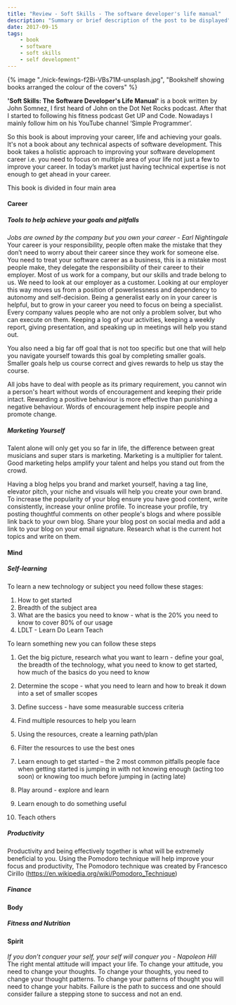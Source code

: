 ```yaml
---
title: "Review - Soft Skills - The software developer's life manual"
description: "Summary or brief description of the post to be displayed"
date: 2017-09-15
tags: 
    - book
    - software
    - soft skills
    - self development"
---
```


{% image "./nick-fewings-f2Bi-VBs71M-unsplash.jpg", "Bookshelf showing books arranged the colour of the covers" %}

**'Soft Skills: The Software Developer's Life Manual'** is a book written by John Somnez, I first heard of John on the Dot Net Rocks podcast. After that I started to following his fitness podcast Get UP and Code. Nowadays I mainly follow him on his YouTube channel ‘Simple Programmer’. 

<!--more-->

So this book is about improving your career, life and achieving your goals. It's not a book about any technical aspects of software development. This book takes a holistic approach to improving your software development career i.e. you need to focus on multiple area of your life not just a few to improve your career. In today’s market just having technical expertise is not enough to get ahead in your career.

This book is divided in four main area

#### Career

##### Tools to help achieve your goals and pitfalls

*Jobs are owned by the company but you own your career - Earl Nightingale*
Your career is your responsibility, people often make the mistake that they don’t need to worry about their career since they work for someone else. You need to treat your software career as a business, this is a mistake most people make, they delegate the responsibility of their career to their employer. Most of us work for a company, but our skills and trade belong to us. We need to look at our employer as a customer. Looking at our employer this way moves us from a position of powerlessness and dependency to autonomy and self-decision. Being a generalist early on in your career is helpful, but to grow in your career you need to focus on being a specialist. Every company values people who are not only a problem solver, but who can execute on them. Keeping a log of your activities, keeping a weekly report, giving presentation, and speaking up in meetings will help you stand out.

You also need a big far off goal that is not too specific but one that will help you navigate yourself towards this goal by completing smaller goals. Smaller goals help us course correct and gives rewards to help us stay the course.

All jobs have to deal with people as its primary requirement, you cannot win a person's heart without words of encouragement and keeping their pride intact. Rewarding a positive behaviour is more effective than punishing a negative behaviour. Words of encouragement help inspire people and promote change.

##### Marketing Yourself

Talent alone will only get you so far in life, the difference between great musicians and super stars is marketing. Marketing is a multiplier for talent. Good marketing helps amplify your talent and helps you stand out from the crowd.

Having a blog helps you brand and market yourself, having a tag line, elevator pitch, your niche and visuals will help you create your own brand. To increase the popularity of your blog ensure you have good content, write consistently, increase your online profile. To increase your profile, try posting thoughtful comments on other people's blogs and where possible link back to your own blog. Share your blog post on social media and add a link to your blog on your email signature. Research what is the current hot topics and write on them.

#### Mind

##### Self-learning

To learn a new technology or subject you need follow these stages:

1. How to get started
2. Breadth of the subject area
3. What are the basics you need to know - what is the 20% you need to know to cover 80% of our usage
4. LDLT - Learn Do Learn Teach

To learn something new you can follow these steps

1. Get the big picture, research what you want to learn - define your goal, the breadth of the technology, what you need to know to get started, how much of the basics do you need to know

2. Determine the scope - what you need to learn and how to break it down into a set of smaller scopes
3. Define success - have some measurable success criteria
4. Find multiple resources to help you learn
5. Using the resources, create a learning path/plan
6. Filter the resources to use the best ones
7. Learn enough to get started – the 2 most common pitfalls people face when getting started is jumping in with not knowing enough (acting too soon) or knowing too much before jumping in (acting late)
8. Play around - explore and learn
9. Learn enough to do something useful
10. Teach others

##### Productivity

Productivity and being effectively together is what will be extremely beneficial to you. Using the Pomodoro technique will help improve your focus and productivity, The Pomodoro technique was created by Francesco Cirillo (https://en.wikipedia.org/wiki/Pomodoro_Technique)

##### Finance

#### Body

##### Fitness and Nutrition

#### Spirit

*If you don’t conquer your self, your self  will conquer you - Napoleon Hill*
The right mental attitude will impact your life. To change your attitude, you need to change your thoughts. To change your thoughts, you need to change your thought patterns. To change your patterns of thought you will need to change your habits. Failure is the path to success and one should consider failure a stepping stone to success and not an end.